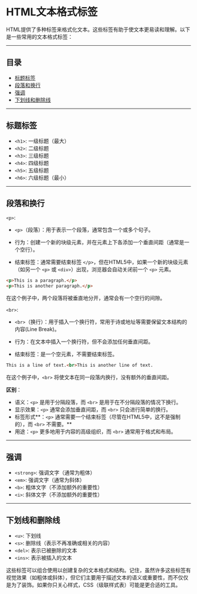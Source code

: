 # HTML文本格式标签

HTML提供了多种标签来格式化文本。这些标签有助于使文本更易读和理解。以下是一些常用的文本格式标签：

------

## 目录

- [标题标签](#标题标签)
- [段落和换行](#段落和换行)
- [强调](#强调)
- [下划线和删除线](#下划线和删除线)

------

## 标题标签

- `<h1>`: 一级标题（最大）
- `<h2>`: 二级标题
- `<h3>`: 三级标题
- `<h4>`: 四级标题
- `<h5>`: 五级标题
- `<h6>`: 六级标题（最小）

------

## 段落和换行

`<p>`:

- `<p>`（段落）：用于表示一个段落，通常包含一个或多个句子。

- 行为：创建一个新的块级元素，并在元素上下各添加一个垂直间距（通常是一个空行）。
- 结束标签：通常需要结束标签 `</p>`，但在HTML5中，如果一个新的块级元素（如另一个 `<p>` 或 `<div>`）出现，浏览器会自动关闭前一个 `<p>` 元素。

```html
<p>This is a paragraph.</p>
<p>This is another paragraph.</p>
```

在这个例子中，两个段落将被垂直地分开，通常会有一个空行的间隙。

`<br>`:

- `<br>`（换行）：用于插入一个换行符，常用于诗或地址等需要保留文本结构的内容(Line Break)。

- 行为：在文本中插入一个换行符，但不会添加任何垂直间距。
- 结束标签：是一个空元素，不需要结束标签。

```html
This is a line of text.<br>This is another line of text.
```

在这个例子中，`<br>` 将使文本在同一段落内换行，没有额外的垂直间距。

**区别**：

- 语义：`<p>` 是用于分隔段落，而 `<br>` 是用于在不分隔段落的情况下换行。
- 显示效果：`<p>` 通常会添加垂直间距，而 `<br>` 只会进行简单的换行。
- 标签形式**：`<p>` 通常需要一个结束标签（尽管在HTML5中，这不是强制的），而 `<br>` 不需要。**
- 用途：`<p>` 更多地用于内容的高级组织，而 `<br>` 通常用于格式和布局。

------

## 强调

- `<strong>`: 强调文字（通常为粗体）
- `<em>`: 强调文字（通常为斜体）
- `<b>`: 粗体文字（不添加额外的重要性）
- `<i>`: 斜体文字（不添加额外的重要性）

------

## 下划线和删除线

- `<u>`: 下划线
- `<s>`: 删除线（表示不再准确或相关的内容）
- `<del>`: 表示已被删除的文本
- `<ins>`: 表示被插入的文本

这些标签可以组合使用以创建复杂的文本格式和结构。记住，虽然许多这些标签有视觉效果（如粗体或斜体），但它们主要用于描述文本的语义或重要性，而不仅仅是为了装饰。如果你只关心样式，CSS（级联样式表）可能是更合适的工具。

